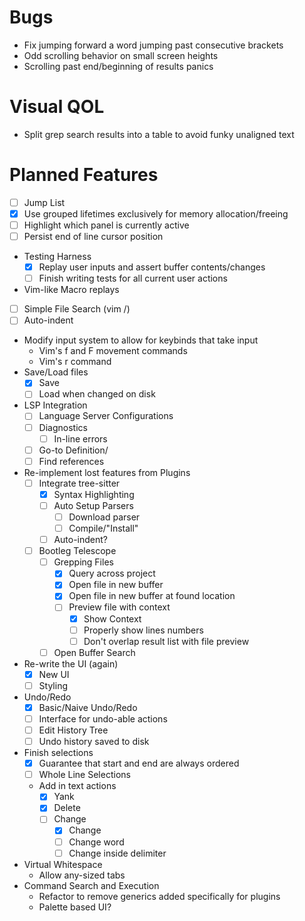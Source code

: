 # Bugs
- Fix jumping forward a word jumping past consecutive brackets
- Odd scrolling behavior on small screen heights
- Scrolling past end/beginning of results panics

# Visual QOL
- Split grep search results into a table to avoid funky unaligned text

# Planned Features
- [ ] Jump List
- [x] Use grouped lifetimes exclusively for memory allocation/freeing
- [ ] Highlight which panel is currently active
- [ ] Persist end of line cursor position
- Testing Harness
    - [x] Replay user inputs and assert buffer contents/changes
    - [ ] Finish writing tests for all current user actions
- Vim-like Macro replays
- [ ] Simple File Search (vim /)
- [ ] Auto-indent
- Modify input system to allow for keybinds that take input
    - Vim's f and F movement commands
    - Vim's r command
- Save/Load files
    - [x] Save
    - [ ] Load when changed on disk
- LSP Integration
    - [ ] Language Server Configurations
    - [ ] Diagnostics
        - [ ] In-line errors
    - [ ] Go-to Definition/
    - [ ] Find references
- Re-implement lost features from Plugins
    - [ ] Integrate tree-sitter
        - [x] Syntax Highlighting
        - [ ] Auto Setup Parsers
            - [ ] Download parser
            - [ ] Compile/"Install"
        - [ ] Auto-indent?
    - [ ] Bootleg Telescope
        - [ ] Grepping Files
            - [x] Query across project
            - [x] Open file in new buffer
            - [x] Open file in new buffer at found location
            - [ ] Preview file with context
                - [x] Show Context
                - [ ] Properly show lines numbers
                - [ ] Don't overlap result list with file preview
        - [ ] Open Buffer Search
- Re-write the UI (again)
    - [x] New UI
    - [ ] Styling
- Undo/Redo
    - [x] Basic/Naive Undo/Redo
    - [ ] Interface for undo-able actions
    - [ ] Edit History Tree
    - [ ] Undo history saved to disk
- Finish selections
    - [x] Guarantee that start and end are always ordered
    - [ ] Whole Line Selections
    - Add in text actions
        - [x] Yank
        - [x] Delete
        - [ ] Change
            - [x] Change
            - [ ] Change word
            - [ ] Change inside delimiter
- Virtual Whitespace
    - Allow any-sized tabs
- Command Search and Execution
    - Refactor to remove generics added specifically for plugins
    - Palette based UI?

